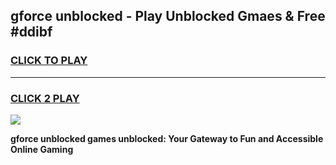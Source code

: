 
## gforce unblocked - Play Unblocked Gmaes & Free #ddibf
<h3>
<a href="https://news.freeplayer.one?title=gforce_unblocked&ref=26F">CLICK TO PLAY</a></h3>
<hr>

<h3>
<a href="https://news.freeplayer.one?title=gforce_unblocked&ref=26F">CLICK 2 PLAY</a>
  
</h3>

<a href="https://news.freeplayer.one?title=gforce_unblocked&ref=26F/"><img src="https://clearcache.store/games.png"></a>


**gforce unblocked games unblocked: Your Gateway to Fun and Accessible Online Gaming**

